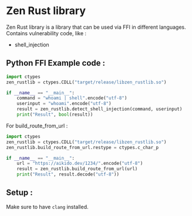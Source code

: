 # Zen Rust library
Zen Rust library is a library that can be used via FFI in different languages. Contains vulnerability code, like : 
- shell_injection

## Python FFI Example code : 
```py
import ctypes
zen_rustlib = ctypes.CDLL("target/release/libzen_rustlib.so")

if __name__ == "__main__":
    command = "whoami | shell".encode("utf-8")
    userinput = "whoami".encode("utf-8")
    result = zen_rustlib.detect_shell_injection(command, userinput)
    print("Result", bool(result))
```
For build_route_from_url : 
```py
import ctypes
zen_rustlib = ctypes.CDLL("target/release/libzen_rustlib.so")
zen_rustlib.build_route_from_url.restype = ctypes.c_char_p

if __name__ == "__main__":
    url = "https://aikido.dev/1234/".encode("utf-8")
    result = zen_rustlib.build_route_from_url(url)
    print("Result", result.decode("utf-8"))
```

## Setup : 
Make sure to have `clang` installed.
